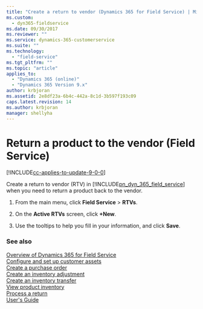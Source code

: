 ```yaml
---
title: "Create a return to vendor (Dynamics 365 for Field Service) | MicrosoftDocs"
ms.custom:
  - dyn365-fieldservice
ms.date: 09/30/2017
ms.reviewer: ""
ms.service: dynamics-365-customerservice
ms.suite: ""
ms.technology: 
  - "field-service"
ms.tgt_pltfrm: ""
ms.topic: "article"
applies_to: 
  - "Dynamics 365 (online)"
  - "Dynamics 365 Version 9.x"
author: krbjoran
ms.assetid: 2e8df23a-6b4c-442a-8c1d-3b597f193c09
caps.latest.revision: 14
ms.author: krbjoran
manager: shellyha
---
```

# Return a product to the vendor (Field Service)

[!INCLUDE[cc-applies-to-update-9-0-0](../includes/cc_applies_to_update_9_0_0.md)]

Create a return to vendor (RTV) in [!INCLUDE[pn_dyn_365_field_service](../includes/pn-dyn-365-field-service.md)] when you need to return a product back to the vendor.  
  
1.  From the main menu, click **Field Service** > **RTVs**.  
  
2.  On the **Active RTVs** screen, click **+New**.  
  
3.  Use the tooltips to help you fill in your information, and click **Save**.  
  
### See also   
 [Overview of Dynamics 365 for Field Service](../field-service/overview.md)   
 [Configure and set up customer assets](../field-service/configure-set-up-customer-assets.md)   
 [Create a purchase order](../field-service/create-purchase-order.md)   
 [Create an inventory adjustment](../field-service/create-inventory-adjustment.md)   
 [Create an inventory transfer](../field-service/create-inventory-transfer.md)   
 [View product inventory](../field-service/view-product-inventory.md)   
 [Process a return](../field-service/process-return.md)<br>
 [User's Guide](../field-service/user-guide.md) 
